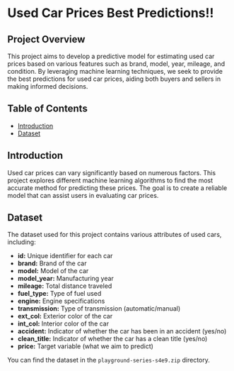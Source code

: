 # Used Car Prices Best Predictions!!

## Project Overview

This project aims to develop a predictive model for estimating used car prices based on various features such as brand, model, year, mileage, and condition. By leveraging machine learning techniques, we seek to provide the best predictions for used car prices, aiding both buyers and sellers in making informed decisions.

## Table of Contents

- [Introduction](#introduction)
- [Dataset](#dataset)

## Introduction

Used car prices can vary significantly based on numerous factors. This project explores different machine learning algorithms to find the most accurate method for predicting these prices. The goal is to create a reliable model that can assist users in evaluating car prices.

## Dataset

The dataset used for this project contains various attributes of used cars, including:

- **id:** Unique identifier for each car
- **brand:** Brand of the car
- **model:** Model of the car
- **model_year:** Manufacturing year
- **mileage:** Total distance traveled
- **fuel_type:** Type of fuel used
- **engine:** Engine specifications
- **transmission:** Type of transmission (automatic/manual)
- **ext_col:** Exterior color of the car
- **int_col:** Interior color of the car
- **accident:** Indicator of whether the car has been in an accident (yes/no)
- **clean_title:** Indicator of whether the car has a clean title (yes/no)
- **price:** Target variable (what we aim to predict)

You can find the dataset in the `playground-series-s4e9.zip` directory.

